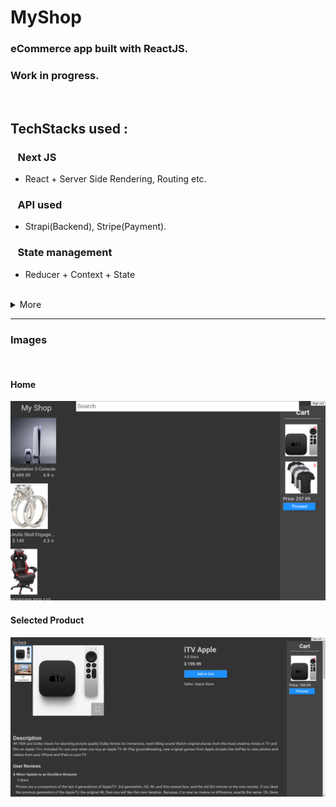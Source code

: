 # MyShop
### eCommerce app built with ReactJS.
### Work in progress.


<br />

## TechStacks used :

### &nbsp;&nbsp; Next JS
- React + Server Side Rendering, Routing etc.
### &nbsp;&nbsp; API used
- Strapi(Backend), Stripe(Payment).
### &nbsp;&nbsp; State management
- Reducer + Context + State

<br />
<details>
<summary>More</summary>

#### Hooks used
&nbsp;&nbsp;&nbsp;useReduce(Redux like), useContext, useState, useEffect.
#### Custom Hooks used
&nbsp;&nbsp;&nbsp;useFetch.
#### API caller
&nbsp;&nbsp;&nbsp;Axios, Fetch.
#### Styling
&nbsp;&nbsp;&nbsp;CSS - modules per file.

  <!-- HOC, portals, react render (Check out 1tab) -->

</details>


<!-- Follow D:/Sh.../How to Get a Job as a ReactJS Developer in 2021.txt -->
<!-- <br /> -->

---

### Images
<br />

<!-- ![main](./images/readme/main.png) -->
#### Home
![products](./images/readme/prod.png)

#### Selected Product
![selectedProduct](./images/readme/selectedProd.png)

<!-- #### Payment/Stripe page -->
<!-- #### Login page -->
